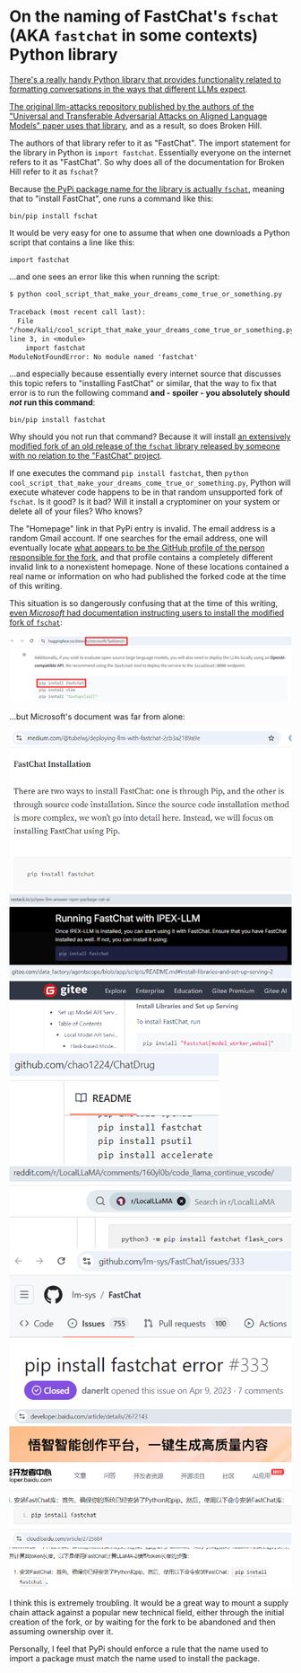 # On the naming of FastChat's `fschat` (AKA `fastchat` in some contexts) Python library

[There's a really handy Python library that provides functionality related to formatting conversations in the ways that different LLMs expect](https://github.com/lm-sys/FastChat).

[The original llm-attacks repository published by the authors of the "Universal and Transferable Adversarial Attacks on Aligned Language Models" paper uses that library](https://github.com/llm-attacks/llm-attacks/), and as a result, so does Broken Hill.

The authors of that library refer to it as "FastChat". The import statement for the library in Python is `import fastchat`. Essentially everyone on the internet refers to it as "FastChat". So why does all of the documentation for Broken Hill refer to it as `fschat`?

Because [the PyPi package name for the library is actually `fschat`](https://pypi.org/project/fschat/), meaning that to "install FastChat", one runs a command like this:

```
bin/pip install fschat
```

It would be very easy for one to assume that when one downloads a Python script that contains a line like this:

```
import fastchat
```

...and one sees an error like this when running the script:

```
$ python cool_script_that_make_your_dreams_come_true_or_something.py

Traceback (most recent call last):
  File "/home/kali/cool_script_that_make_your_dreams_come_true_or_something.py", line 3, in <module>
    import fastchat
ModuleNotFoundError: No module named 'fastchat'

```

...and especially because essentially every internet source that discusses this topic refers to "installing FastChat" or similar, that the way to fix that error is to run the following command **and - spoiler - you absolutely should *not* run this command**: 

```
bin/pip install fastchat
```

Why should you not run that command? Because it will install [an extensively modified fork of an old release of the `fschat` library released by someone with no relation to the "FastChat" project](https://pypi.org/project/fastchat/).

If one executes the command `pip install fastchat`, then `python cool_script_that_make_your_dreams_come_true_or_something.py`, Python will execute whatever code happens to be in that random unsupported fork of `fschat`. Is it good? Is it bad? Will it install a cryptominer on your system or delete all of your files? Who knows?

The "Homepage" link in that PyPi entry is invalid. The email address is a random Gmail account. If one searches for the email address, one will eventually locate [what appears to be the GitHub profile of the person responsible for the fork](https://github.com/linkedlist771), and that profile contains a completely different invalid link to a nonexistent homepage. None of these locations contained a real name or information on who had published the forked code at the time of this writing.

This situation is so dangerously confusing that at the time of this writing, [even *Microsoft* had documentation instructing users to install the modified fork of `fschat`](https://huggingface.co/datasets/microsoft/Taskbench):

<img src="pip_install_fastchat-01.PNG">

...but Microsoft's document was far from alone:

<img src="pip_install_fastchat-02.PNG">

<img src="pip_install_fastchat-03.PNG">

<img src="pip_install_fastchat-04.PNG">

<img src="pip_install_fastchat-05.PNG">

<img src="pip_install_fastchat-06.PNG">

<img src="pip_install_fastchat-07.PNG">

<img src="pip_install_fastchat-08.PNG">

<img src="pip_install_fastchat-09.PNG">

I think this is extremely troubling. It would be a great way to mount a supply chain attack against a popular new technical field, either through the initial creation of the fork, or by waiting for the fork to be abandoned and then assuming ownership over it.

Personally, I feel that PyPi should enforce a rule that the name used to import a package must match the name used to install the package.
